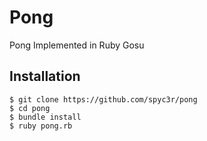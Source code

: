 Pong
====

Pong Implemented in Ruby Gosu

## Installation

    $ git clone https://github.com/spyc3r/pong
    $ cd pong
    $ bundle install
    $ ruby pong.rb

